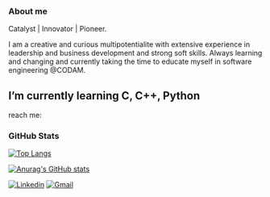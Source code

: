 ### About me

Catalyst | Innovator | Pioneer.

I am a creative and curious multipotentialite with extensive experience in leadership and business development and strong soft skills. Always learning and changing and currently taking the time to educate myself in software engineering @CODAM.

## I’m currently learning C, C++, Python

reach me: 

### GitHub Stats

[![Top Langs](https://github-readme-stats.vercel.app/api/top-langs/?username=winglessOracle&layout=compact&theme=dark)](https://github.com/anuraghazra/github-readme-stats)

[![Anurag's GitHub stats](https://github-readme-stats.vercel.app/api?username=winglessOracle&show_icons=true&theme=dark)](https://github.com/anuraghazra/github-readme-stats)


<!-- Your badges -->
[![Linkedin](https://img.shields.io/badge/-carlowesseling-blue?style=flat&logo=Linkedin&logoColor=white)](https://www.linkedin.com/in/carlowesseling)
[![Gmail](https://img.shields.io/badge/-cr.wesseling0-c14438?style=flat&logo=Gmail&logoColor=white)](mailto:cr.wesseling@gmail.com)
